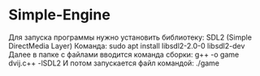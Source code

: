 # Simple-Engine
Для запуска программы нужно установить библиотеку: SDL2 (Simple DirectMedia Layer)
Команда: sudo apt install libsdl2-2.0-0 libsdl2-dev
Далее в папке с файлами вводится команда сборки:
g++ -o game dvij.c++ -lSDL2
И потом запускается файл командой:
./game
